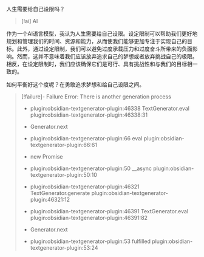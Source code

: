 人生需要给自己设限吗？
> [!ai] AI 
> 
作为一个AI语言模型，我认为人生需要给自己设限。设定限制可以帮助我们更好地规划和管理我们的时间、资源和能力，从而使我们能够更加专注于实现自己的目标。此外，通过设定限制，我们可以避免过度承载压力和过度奋斗所带来的负面影响。然而，这并不意味着我们应该放弃追求自己的梦想或者放弃挑战自己的极限。相反，在设定限制时，我们应该确保它们是可行、具有挑战性和与我们的目标相一致的。

如何平衡好这个度呢？在勇敢追求梦想和给自己设限之间。

> [!failure]- Failure 
>   Error: There is another generation process
>   
>   - plugin:obsidian-textgenerator-plugin:46338 TextGenerator.eval
>     plugin:obsidian-textgenerator-plugin:46338:31
>   
>   - Generator.next
>   
>   - plugin:obsidian-textgenerator-plugin:66 eval
>     plugin:obsidian-textgenerator-plugin:66:61
>   
>   - new Promise
>   
>   - plugin:obsidian-textgenerator-plugin:50 __async
>     plugin:obsidian-textgenerator-plugin:50:10
>   
>   - plugin:obsidian-textgenerator-plugin:46321 TextGenerator.generate
>     plugin:obsidian-textgenerator-plugin:46321:12
>   
>   - plugin:obsidian-textgenerator-plugin:46391 TextGenerator.eval
>     plugin:obsidian-textgenerator-plugin:46391:82
>   
>   - Generator.next
>   
>   - plugin:obsidian-textgenerator-plugin:53 fulfilled
>     plugin:obsidian-textgenerator-plugin:53:24
>   
>  
